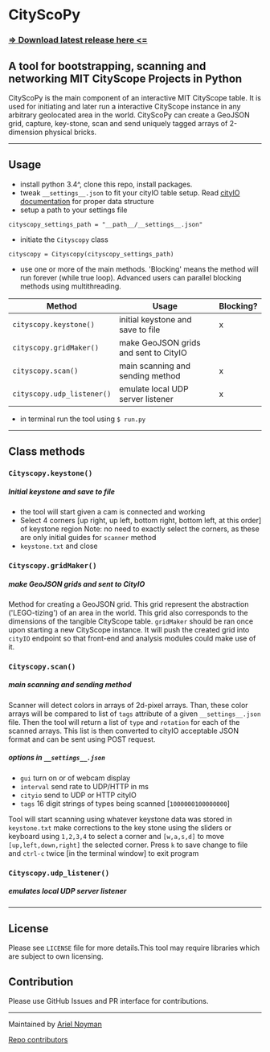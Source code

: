 # CityScoPy

### [=> Download latest release here <=](https://github.com/CityScope/CS_Scanner_Python/releases/)

## A tool for bootstrapping, scanning and networking MIT CityScope Projects in Python

CityScoPy is the main component of an interactive MIT CityScope table.
It is used for initiating and later run a interactive CityScope instance in any arbitrary geolocated area in the world. CityScoPy can create a GeoJSON grid, capture, key-stone, scan and send uniquely tagged arrays of 2-dimension physical bricks.

---

## Usage

- install python 3.4^, clone this repo, install packages.
- tweak `__settings__.json` to fit your cityIO table setup. Read [cityIO documentation](https://github.com/cityscope/cs_cityio_backend/wiki) for proper data structure
- setup a path to your settings file

```
cityscopy_settings_path = "__path__/__settings__.json"
```

- initiate the `Cityscopy` class

```
cityscopy = Cityscopy(cityscopy_settings_path)
```

- use one or more of the main methods. 'Blocking' means the method will run forever (while true loop). Advanced users can parallel blocking methods using multithreading.

| Method                     | Usage                                 | Blocking? |
| -------------------------- | ------------------------------------- | --------- |
| `cityscopy.keystone()`     | initial keystone and save to file     | x         |
| `cityscopy.gridMaker()`    | make GeoJSON grids and sent to CityIO |           |
| `cityscopy.scan()`         | main scanning and sending method      | x         |
| `cityscopy.udp_listener()` | emulate local UDP server listener     | x         |

- in terminal run the tool using `$ run.py`

---

## Class methods

### `Cityscopy.keystone()`

##### Initial keystone and save to file

- the tool will start given a cam is connected and working
- Select 4 corners [up right, up left, bottom right, bottom left, at this order] of keystone region
  Note: no need to exactly select the corners, as these are only initial guides for `scanner` method
- `keystone.txt` and close

### `Cityscopy.gridMaker()`

##### make GeoJSON grids and sent to CityIO

Method for creating a GeoJSON grid. This grid represent the abstraction ('LEGO-tizing') of an area in the world. This grid also corresponds to the dimensions of the tangible CityScope table. `gridMaker` should be ran once upon starting a new CityScope instance. It will push the created grid into `cityIO` endpoint so that front-end and analysis modules could make use of it.

### `Cityscopy.scan()`

##### main scanning and sending method

Scanner will detect colors in arrays of 2d-pixel arrays. Than, these color arrays will be compared to list of `tags` attribute of a given `__settings__.json` file. Then the tool will return a list of `type` and `rotation` for each of the scanned arrays. This list is then converted to cityIO acceptable JSON format and can be sent using POST request.

##### options in `__settings__.json`

- `gui` turn on or of webcam display
- `interval` send rate to UDP/HTTP in ms
- `cityio` send to UDP or HTTP cityIO
- `tags` 16 digit strings of types being scanned [`1000000100000000`]

Tool will start scanning using whatever keystone data was stored in `keystone.txt`
make corrections to the key stone using the sliders or keyboard using `1,2,3,4` to select a corner and `[w,a,s,d]` to move `[up,left,down,right]` the selected corner. Press `k` to save change to file and `ctrl-c` twice [in the terminal window] to exit program

### `Cityscopy.udp_listener()`

##### emulates local UDP server listener

---

## License

Please see `LICENSE` file for more details.This tool may require libraries which are subject to own licensing.

## Contribution

Please use GitHub Issues and PR interface for contributions.

---

Maintained by [Ariel Noyman](http://arielnoyman.com)

[Repo contributors](https://github.com/CityScope/CS_Scanner_Python/graphs/contributors)
